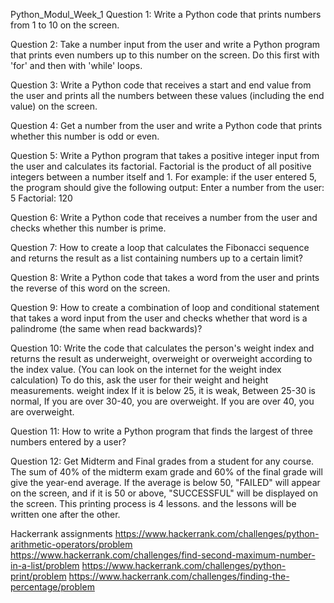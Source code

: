 Python_Modul_Week_1
Question 1: Write a Python code that prints numbers from 1 to 10 on the screen.

Question 2: Take a number input from the user and write a Python program that prints even numbers up to this number on the screen. Do this first with 'for' and then with 'while' loops.

Question 3: Write a Python code that receives a start and end value from the user and prints all the numbers between these values ​​(including the end value) on the screen.

Question 4: Get a number from the user and write a Python code that prints whether this number is odd or even.

Question 5: Write a Python program that takes a positive integer input from the user and calculates its factorial. Factorial is the product of all positive integers between a number itself and 1. For example: if the user entered 5, the program should give the following output: Enter a number from the user: 5 Factorial: 120

Question 6: Write a Python code that receives a number from the user and checks whether this number is prime.

Question 7: How to create a loop that calculates the Fibonacci sequence and returns the result as a list containing numbers up to a certain limit?

Question 8: Write a Python code that takes a word from the user and prints the reverse of this word on the screen.

Question 9: How to create a combination of loop and conditional statement that takes a word input from the user and checks whether that word is a palindrome (the same when read backwards)?

Question 10: Write the code that calculates the person's weight index and returns the result as underweight, overweight or overweight according to the index value. (You can look on the internet for the weight index calculation) To do this, ask the user for their weight and height measurements. weight index If it is below 25, it is weak, Between 25-30 is normal, If you are over 30-40, you are overweight. If you are over 40, you are overweight.

Question 11: How to write a Python program that finds the largest of three numbers entered by a user?

Question 12: Get Midterm and Final grades from a student for any course. The sum of 40% of the midterm exam grade and 60% of the final grade will give the year-end average. If the average is below 50, "FAILED" will appear on the screen, and if it is 50 or above, "SUCCESSFUL" will be displayed on the screen. This printing process is 4 lessons. and the lessons will be written one after the other.

Hackerrank assignments
https://www.hackerrank.com/challenges/python-arithmetic-operators/problem
https://www.hackerrank.com/challenges/find-second-maximum-number-in-a-list/problem
https://www.hackerrank.com/challenges/python-print/problem
https://www.hackerrank.com/challenges/finding-the-percentage/problem

